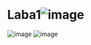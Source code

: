 # Laba1![image](https://github.com/blekdog/Laba1/assets/125959678/52bf8c47-337e-4c99-ae1f-b8ecec727fcd)
![image](https://github.com/blekdog/Laba1/assets/125959678/388a9913-114e-4d63-8637-6c0623667e21)
![image](https://github.com/blekdog/Laba1/assets/125959678/c3be0ba1-f631-426d-ab06-b7d7d3819b1d)
